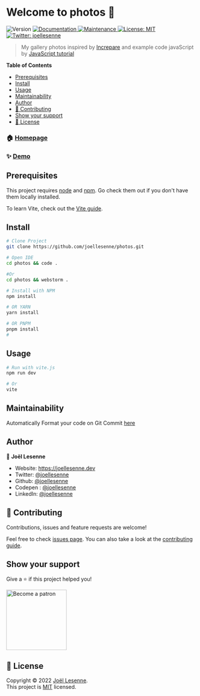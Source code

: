 <h1>Welcome to photos 👋</h1>
<p>
  <img alt="Version" src="https://img.shields.io/badge/version-1.0.0-blue.svg?cacheSeconds=2592000" />
  <a href="https://github.com/joellesenne/photos#readme" target="_blank">
    <img alt="Documentation" src="https://img.shields.io/badge/documentation-yes-brightgreen.svg" />
  </a>
  <a href="https://github.com/joellesenne/photos/graphs/commit-activity" target="_blank">
    <img alt="Maintenance" src="https://img.shields.io/badge/Maintained%3F-yes-green.svg" />
  </a>
  <a href="https://github.com/joellesenne/photos/blob/master/LICENSE" target="_blank">
    <img alt="License: MIT" src="https://img.shields.io/github/license/joellesenne/cv.joellesenne.dev" />
  </a>
  <a href="https://twitter.com/joellesenne" target="_blank">
    <img alt="Twitter: joellesenne" src="https://img.shields.io/twitter/follow/joellesenne.svg?style=social" />
  </a>
</p>

> My gallery photos inspired by [Increpare](https://www.increpare.com/) and example code javaScript by [JavaScript tutorial](https://www.javascripttutorial.net/javascript-fetch-api/)

**Table of Contents**

- [Prerequisites](#prerequisites)
- [Install](#install)
- [Usage](#usage)
- [Maintainability](#maintainability)
- [Author](#author)
- [🤝 Contributing](#-contributing)
- [Show your support](#show-your-support)
- [📝 License](#-license)

### 🏠 [Homepage](https://github.com/joellesenne/photos)

### ✨ [Demo](https://photos.joellesenne.dev)

## Prerequisites

This project requires [node](https://nodejs.org) and [npm](https://npmjs.com). Go check them out if you don't have them locally installed.

To learn Vite, check out the  [Vite guide](https://vitejs.dev/guide/).

## Install

```sh
# Clone Project
git clone https://github.com/joellesenne/photos.git

# Open IDE
cd photos && code .

#Or
cd photos && webstorm .

# Install with NPM
npm install

# OR YARN
yarn install

# OR PNPM
pnpm install
#

```

## Usage

```sh
# Run with vite.js
npm run dev

# Or
vite
```

## Maintainability

Automatically Format your code on Git Commit [here](https://dev.to/ruppysuppy/automatically-format-your-code-on-git-commit-using-husky-eslint-prettier-in-9-minutes-45eg)

## Author

👤 **Joël Lesenne**

- Website: https://joellesenne.dev
- Twitter: [@joellesenne](https://twitter.com/joellesenne)
- Github: [@joellesenne](https://github.com/joellesenne)
- Codepen : [@joellesenne](https://codepen.io/joellesenne)
- LinkedIn: [@joellesenne](https://linkedin.com/in/joellesenne)

## 🤝 Contributing

Contributions, issues and feature requests are welcome!

Feel free to check [issues page](https://github.com/joellesenne/photos/issues). You can also take a look at the [contributing guide](https://github.com/joellesenne/cv.joellesenne.dev/blob/master/CONTRIBUTING.md).

## Show your support

Give a ⭐️ if this project helped you!

<a href="https://www.patreon.com/joellesenne">
  <img alt="Become a patron" src="https://c5.patreon.com/external/logo/become_a_patron_button@2x.png" width="160">
</a>

## 📝 License

Copyright © 2022 [Joël Lesenne](https://github.com/joellesenne). <br />This project is [MIT](https://github.com/joellesenne/photos.joellesenne.dev/blob/master/LICENSE) licensed.
